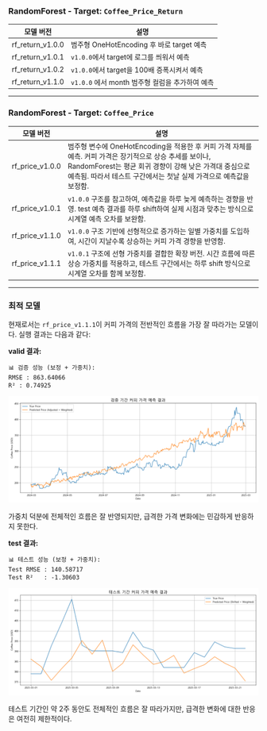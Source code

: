 ### RandomForest - Target: `Coffee_Price_Return`

| 모델 버전        | 설명                                            |
| ---------------- | ----------------------------------------------- |
| rf_return_v1.0.0 | 범주형 OneHotEncoding 후 바로 target 예측       |
| rf_return_v1.0.1 | `v1.0.0`에서 target에 로그를 씌워서 예측        |
| rf_return_v1.0.2 | `v1.0.0`에서 target을 100배 증폭시켜서 예측     |
| rf_return_v1.1.0 | `v1.0.0` 에서 month 범주형 컬럼을 추가하여 예측 |

---

### RandomForest - Target: `Coffee_Price`

| 모델 버전       | 설명                                                                                                                                                                                                                                      |
| --------------- | ----------------------------------------------------------------------------------------------------------------------------------------------------------------------------------------------------------------------------------------- |
| rf_price_v1.0.0 | 범주형 변수에 OneHotEncoding을 적용한 후 커피 가격 자체를 예측. 커피 가격은 장기적으로 상승 추세를 보이나, RandomForest는 평균 회귀 경향이 강해 낮은 가격대 중심으로 예측됨. 따라서 테스트 구간에서는 첫날 실제 가격으로 예측값을 보정함. |
| rf_price_v1.0.1 | `v1.0.0` 구조를 참고하여, 예측값을 하루 늦게 예측하는 경향을 반영. test 예측 결과를 하루 shift하여 실제 시점과 맞추는 방식으로 시계열 예측 오차를 보완함.                                                                                 |
| rf_price_v1.1.0 | `v1.0.0` 구조 기반에 선형적으로 증가하는 일별 가중치를 도입하여, 시간이 지날수록 상승하는 커피 가격 경향을 반영함.                                                                                                                        |
| rf_price_v1.1.1 | `v1.0.1` 구조에 선형 가중치를 결합한 확장 버전. 시간 흐름에 따른 상승 가중치를 적용하고, 테스트 구간에서는 하루 shift 방식으로 시계열 오차를 함께 보정함.                                                                                 |

---

### 최적 모델

현재로서는 `rf_price_v1.1.1`이 커피 가격의 전반적인 흐름을 가장 잘 따라가는 모델이다. 실행 결과는 다음과 같다:

**valid 결과:**

```
📊 검증 성능 (보정 + 가중치):
RMSE : 863.64066
R² : 0.74925
```

![rf_price_v1.1.1_test](./output/rf_price_v1.1.1_valid.png)

가중치 덕분에 전체적인 흐름은 잘 반영되지만, 급격한 가격 변화에는 민감하게 반응하지 못한다.

**test 결과:**

```
📊 테스트 성능 (보정 + 가중치):
Test RMSE : 140.58717
Test R²   : -1.30603
```

![rf_price_v1.1.1_test](./output/rf_price_v1.1.1_test.png)

테스트 기간인 약 2주 동안도 전체적인 흐름은 잘 따라가지만, 급격한 변화에 대한 반응은 여전히 제한적이다.
